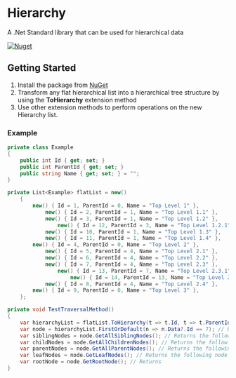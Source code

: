 # Hierarchy
A .Net Standard library that can be used for hierarchical data

[![Nuget](https://github.com/Unskilledcrab/Hierarchy/actions/workflows/dotnet.yml/badge.svg)](https://github.com/Unskilledcrab/Hierarchy/actions/workflows/dotnet.yml)

## Getting Started
1. Install the package from [NuGet](https://www.nuget.org/packages/Hierarchy)
2. Transform any flat hierarchical list into a hierarchical tree structure by using the **ToHierarchy** extension method
3. Use other extension methods to perform operations on the new Hierarchy list.

### Example
```csharp
private class Example
{
    public int Id { get; set; }
    public int ParentId { get; set; }
    public string Name { get; set; } = "";
}

private List<Example> flatList = new()
    {
        new() { Id = 1, ParentId = 0, Name = "Top Level 1" },
            new() { Id = 2, ParentId = 1, Name = "Top Level 1.1" },
            new() { Id = 3, ParentId = 1, Name = "Top Level 1.2" },
                new() { Id = 12, ParentId = 3, Name = "Top Level 1.2.1" },
            new() { Id = 10, ParentId = 1, Name = "Top Level 1.3" },
            new() { Id = 11, ParentId = 1, Name = "Top Level 1.4" },
        new() { Id = 4, ParentId = 0, Name = "Top Level 2" },
            new() { Id = 5, ParentId = 4, Name = "Top Level 2.1" },
            new() { Id = 6, ParentId = 4, Name = "Top Level 2.2" },
            new() { Id = 7, ParentId = 4, Name = "Top Level 2.3" },
                new() { Id = 13, ParentId = 7, Name = "Top Level 2.3.1" },
                    new() { Id = 14, ParentId = 13, Name = "Top Level 2.3.1.1" },
            new() { Id = 8, ParentId = 4, Name = "Top Level 2.4" },
        new() { Id = 9, ParentId = 0, Name = "Top Level 3" },
    };

private void TestTraversalMethod()
{
    var hierarchyList = flatList.ToHierarchy(t => t.Id, t => t.ParentId);
    var node = hierarchyList.FirstOrDefault(n => n.Data?.Id == 7); // Returns the node with Id 7
    var siblingNodes = node.GetAllSiblingNodes(); // Returns the following nodes { 5, 6, 8 }  (NOTE: This excludes the node being used)
    var childNodes = node.GetAllChildrenNodes(); // Returns the following nodes { 13, 14 }
    var parentNodes = node.GetAllParentNodes(); // Returns the following nodes { 4 }
    var leafNodes = node.GetLeafNodes(); // Returns the following node { 14 } 
    var rootNode = node.GetRootNode(); // Returns
}
```
